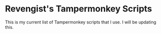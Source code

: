 # Revengist's Tampermonkey Scripts
This is my current list of Tampermonkey scripts that I use.
I will be updating this.
